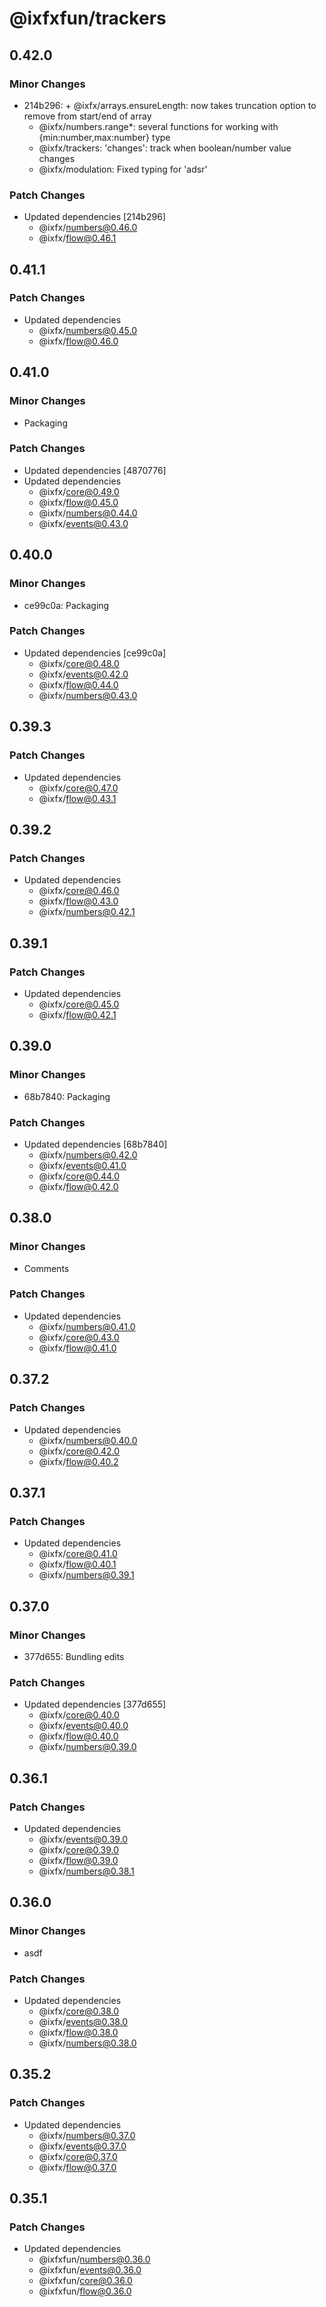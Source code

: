 # @ixfxfun/trackers

## 0.42.0

### Minor Changes

- 214b296: + @ixfx/arrays.ensureLength: now takes truncation option to remove from start/end of array
  - @ixfx/numbers.range\*: several functions for working with {min:number,max:number} type
  - @ixfx/trackers: 'changes': track when boolean/number value changes
  * @ixfx/modulation: Fixed typing for 'adsr'

### Patch Changes

- Updated dependencies [214b296]
  - @ixfx/numbers@0.46.0
  - @ixfx/flow@0.46.1

## 0.41.1

### Patch Changes

- Updated dependencies
  - @ixfx/numbers@0.45.0
  - @ixfx/flow@0.46.0

## 0.41.0

### Minor Changes

- Packaging

### Patch Changes

- Updated dependencies [4870776]
- Updated dependencies
  - @ixfx/core@0.49.0
  - @ixfx/flow@0.45.0
  - @ixfx/numbers@0.44.0
  - @ixfx/events@0.43.0

## 0.40.0

### Minor Changes

- ce99c0a: Packaging

### Patch Changes

- Updated dependencies [ce99c0a]
  - @ixfx/core@0.48.0
  - @ixfx/events@0.42.0
  - @ixfx/flow@0.44.0
  - @ixfx/numbers@0.43.0

## 0.39.3

### Patch Changes

- Updated dependencies
  - @ixfx/core@0.47.0
  - @ixfx/flow@0.43.1

## 0.39.2

### Patch Changes

- Updated dependencies
  - @ixfx/core@0.46.0
  - @ixfx/flow@0.43.0
  - @ixfx/numbers@0.42.1

## 0.39.1

### Patch Changes

- Updated dependencies
  - @ixfx/core@0.45.0
  - @ixfx/flow@0.42.1

## 0.39.0

### Minor Changes

- 68b7840: Packaging

### Patch Changes

- Updated dependencies [68b7840]
  - @ixfx/numbers@0.42.0
  - @ixfx/events@0.41.0
  - @ixfx/core@0.44.0
  - @ixfx/flow@0.42.0

## 0.38.0

### Minor Changes

- Comments

### Patch Changes

- Updated dependencies
  - @ixfx/numbers@0.41.0
  - @ixfx/core@0.43.0
  - @ixfx/flow@0.41.0

## 0.37.2

### Patch Changes

- Updated dependencies
  - @ixfx/numbers@0.40.0
  - @ixfx/core@0.42.0
  - @ixfx/flow@0.40.2

## 0.37.1

### Patch Changes

- Updated dependencies
  - @ixfx/core@0.41.0
  - @ixfx/flow@0.40.1
  - @ixfx/numbers@0.39.1

## 0.37.0

### Minor Changes

- 377d655: Bundling edits

### Patch Changes

- Updated dependencies [377d655]
  - @ixfx/core@0.40.0
  - @ixfx/events@0.40.0
  - @ixfx/flow@0.40.0
  - @ixfx/numbers@0.39.0

## 0.36.1

### Patch Changes

- Updated dependencies
  - @ixfx/events@0.39.0
  - @ixfx/core@0.39.0
  - @ixfx/flow@0.39.0
  - @ixfx/numbers@0.38.1

## 0.36.0

### Minor Changes

- asdf

### Patch Changes

- Updated dependencies
  - @ixfx/core@0.38.0
  - @ixfx/events@0.38.0
  - @ixfx/flow@0.38.0
  - @ixfx/numbers@0.38.0

## 0.35.2

### Patch Changes

- Updated dependencies
  - @ixfx/numbers@0.37.0
  - @ixfx/events@0.37.0
  - @ixfx/core@0.37.0
  - @ixfx/flow@0.37.0

## 0.35.1

### Patch Changes

- Updated dependencies
  - @ixfxfun/numbers@0.36.0
  - @ixfxfun/events@0.36.0
  - @ixfxfun/core@0.36.0
  - @ixfxfun/flow@0.36.0
